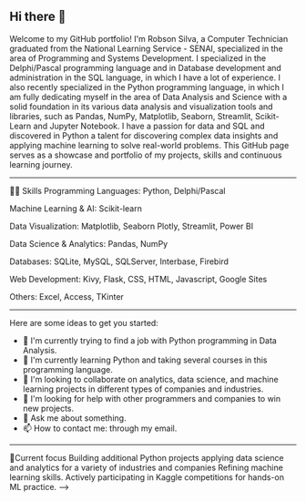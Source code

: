 ## Hi there 👋

Welcome to my GitHub portfolio! I'm Robson Silva, a Computer Technician graduated from the National Learning Service - SENAI, specialized in the area of ​​Programming and Systems Development. I specialized in the Delphi/Pascal programming language and in Database development and administration in the SQL language, in which I have a lot of experience. I also recently specialized in the Python programming language, in which I am fully dedicating myself in the area of ​​Data Analysis and Science with a solid foundation in its various data analysis and visualization tools and libraries, such as Pandas, NumPy, Matplotlib, Seaborn, Streamlit, Scikit-Learn and Jupyter Notebook. I have a passion for data and SQL and discovered in Python a talent for discovering complex data insights and applying machine learning to solve real-world problems. This GitHub page serves as a showcase and portfolio of my projects, skills and continuous learning journey.

---

🥷🏼 Skills
Programming Languages: Python, Delphi/Pascal

Machine Learning & AI: Scikit-learn

Data Visualization: Matplotlib, Seaborn Plotly, Streamlit, Power BI

Data Science & Analytics: Pandas, NumPy

Databases: SQLite, MySQL, SQLServer, Interbase, Firebird

Web Development: Kivy, Flask, CSS, HTML, Javascript, Google Sites

Others: Excel, Access, TKinter

---

Here are some ideas to get you started:

- 🔭 I'm currently trying to find a job with Python programming in Data Analysis.
- 🌱 I'm currently learning Python and taking several courses in this programming language.
- 👯 I'm looking to collaborate on analytics, data science, and machine learning projects in different types of companies and industries.
- 🤔 I'm looking for help with other programmers and companies to win new projects.
- 💬 Ask me about something.
- 📫 How to contact me: through my email.

---

 🚀Current focus
Building additional Python projects applying data science and analytics for a variety of industries and companies
Refining machine learning skills.
Actively participating in Kaggle competitions for hands-on ML practice.
-->
